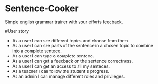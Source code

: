 # Sentence-Cooker
Simple english grammar trainer with your efforts feedback.

#User story

* As a user I can see different topics and choose from them.
* As a user I can see parts of the sentence in a chosen topic to combine into a complete sentece.
* As a user I can type a complete sentece.
* As a user I can get a feedback on the sentence correctness.
* As a user I can get an access to all my senteces.
* As a teacher I can follow the student's progress.
* As an admin I can manage different roles and privileges.
